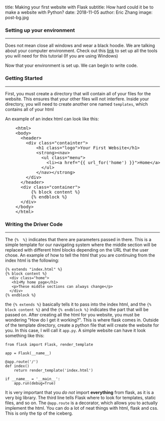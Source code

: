 title: Making your first website with Flask
subtitle: How hard could it be to make a website with Python?
date: 2018-11-05
author: Eric Zhang
image: post-bg.jpg

### Setting up your environment
----
Does not mean close all windows and wear a black hoodie. We are talking about
your computer environment.
Check out this [link](http://timmyreilly.azurewebsites.net/python-flask-windows-development-environment-setup/) to set up all the tools you will need for this tutorial (If you are using Windows)

Now that your environment is set up. We can begin to write code.

### Getting Started
----

First, you must create a directory that will contain all of your files for the website. This ensures that your other files will not interfere.
Inside your directory, you will need to create another one named `templates`, which contains all of your html

An example of an index html can look like this:

<pre>
    &lt;html&gt;
    &lt;body&gt;
      &lt;header&gt;
        &lt;div class="containter"&gt;
            &lt;h1 class="logo"&gt;Your First Website&lt;/h1&gt;
            &lt;strong&gt;&lt;nav&gt;
              &lt;ul class="menu"&gt;
                &lt;li&gt;&lt;a href="{{ url_for('home') }}"&gt;Home&lt;/a&gt;&lt;/li&gt;
              &lt;/ul&gt;
            &lt;/nav&gt;&lt;/strong&gt;
        &lt;/div&gt;
      &lt;/header&gt;
      &lt;div class="container"&gt;
          {% block content %}
          {% endblock %}
      &lt;/div&gt;
    &lt;/body&gt;
    &lt;/html&gt;
</pre>

### Writing the Driver Code
----

The `{%  %}` indicates that there are parameters passed in there. This is a simple template for our navigating system where the middle section will be replaced with different html blocks depending on the URL that the user chose.
An example of how to tell the html that you are continuing from the index html is the following:

    {% extends "index.html" %}
    {% block content %}
      <div class="home">
       <h1>My home page</h1>
       <p>These middle sections can always change</p>
      </div>
    {% endblock %}

the `{% extends %}` basically tells it to pass into the index html, and the `{% block content %}` and the `{% endblock %}` indicates the part that will be passed on.
After creating all the html for you website, you must be wondering "How do I get it working?". This is where flask comes in. Outside of the template directory, create a python file that will create the website for you. In this case, I will call it `app.py`.
A simple website can have it look something like this:

    from flask import Flask, render_template

    app = Flask(__name__)
    
    @app.route('/')
    def index()
        return render_template('index.html')
    
    if __name__ = '__main__':
        app.run(debug=True)

It is very important that you _do not_ import **everything** from flask, as it is a very big library. The third line tells Flask where to look for templates, static files, and so on. The `@app.route` is a decorator, which allows you to actually implement the html.
You can do a lot of neat things with html, flask and css. This is only the tip of the iceberg.
